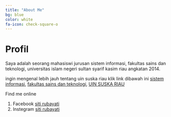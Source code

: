 ```yaml
---
title: "About Me"
bg: blue
color: white
fa-icon: check-square-o
---
```



# Profil

Saya adalah seorang mahasiswi jurusan sistem informasi, fakultas sains dan teknologi, universitas islam negeri sultan syarif kasim riau angkatan 2014.

ingin mengenal lebih jauh tentang uin suska riau klik link dibawah ini
[sistem informasi](https://sif.uin-suska.ac.id/),  [fakultas sains dan teknologi](https://fst.uin-suska.ac.id/), [UIN SUSKA RIAU](https://uin-suska.ac.id/) 

Find me online
1. Facebook [siti rubayati](https://www.facebook.com/siti.rubayati.1/)
2. Instegram [siti rubayati](https://instegram.com/sitirubayati/)

